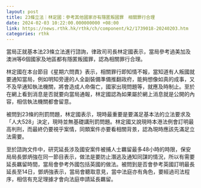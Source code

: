 ```yaml
---
layout: post
title: 23條立法｜林定國：參考其他國家亦有隱匿叛國罪　相關罪行合理
date: 2024-02-03 10:22:00.000000000 +08:00
link: https://news.rthk.hk/rthk/ch/component/k2/1739018-20240203.htm
categories: rthk
---
```


當局正就基本法23條立法進行諮詢，律政司司長林定國表示，當局參考過美加及澳洲等6個國家及地區都有隱匿叛國罪，認為相關罪行合理。

林定國在本台節目《星期六問責》表示，相關罪行即知情不報，當知道有人叛國就要通知當局，例如明知旁邊的人全副裝備準備推翻政府，能夠想像如真的成事，又不及早通知執法機關，將會造成人命傷亡，國家出現問題等，就應及時制止。至於在網上看到消息是否就要向當局通報，林定國認為如果屬於網上消息就是公開的內容，相信執法機關都會留意。

被問到23條的刑罰問題，林定國表示，現時最重要是要滿足基本法的立法要求及「人大528」決定，現時並無基礎講刑罰問題。林定國又說現時本港法例會訂明最高判刑，而最終仍要視乎案情，同類案件亦要看相關背景，認為現時應該先滿足立法需要。

至於諮詢文件中，研究延長涉及國安案件被捕人士羈留最多48小時的時限，保安局局長鄧炳強在同一節目表示，做法是要防止潛逃及通知同謀的情況，所以有需要延長羈留時間，當局會參考外國包括英國的做法。被問到是否會參考英國訂明最長延長至14日，鄧炳強表示，當局會聽取意見，當中法庭亦有角色，要經過司法程序，相信有充足理據才會向法庭申請延長羈留。

